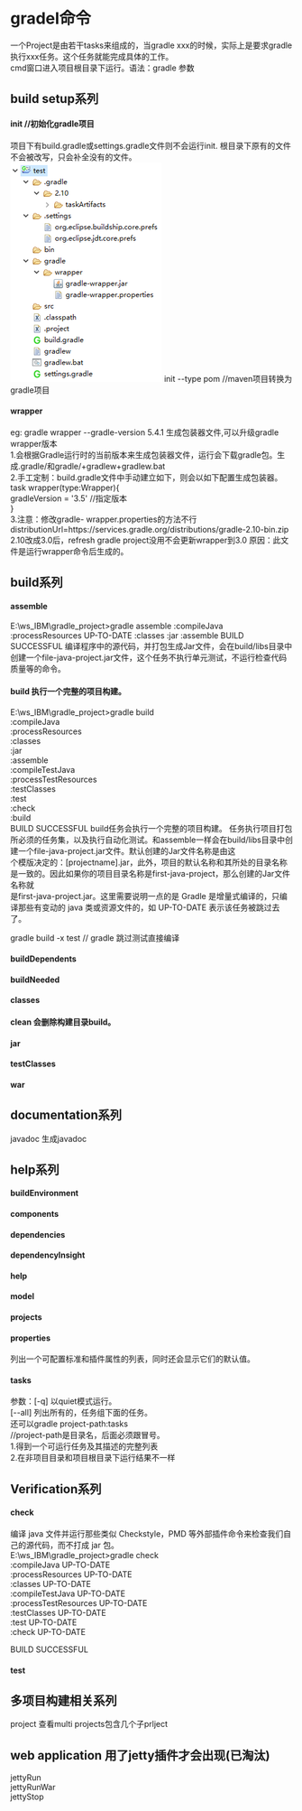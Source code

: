 # gradel命令
一个Project是由若干tasks来组成的，当gradle xxx的时候，实际上是要求gradle执行xxx任务。这个任务就能完成具体的工作。  
cmd窗口进入项目根目录下运行。语法：gradle 参数  

## build setup系列
#### init   //初始化gradle项目   
项目下有build.gradle或settings.gradle文件则不会运行init. 根目录下原有的文件不会被改写，只会补全没有的文件。  
![alt 文件目录](./img/toc.png)
init --type pom //maven项目转换为gradle项目  
#### wrapper
eg: gradle wrapper --gradle-version 5.4.1 生成包装器文件,可以升级gradle wrapper版本    
1.会根据Gradle运行时的当前版本来生成包装器文件，运行会下载gradle包。生成.gradle/和gradle/+gradlew+gradlew.bat      
2.手工定制：build.gradle文件中手动建立如下，则会以如下配置生成包装器。  
  task wrapper(type:Wrapper){  
      gradleVersion = '3.5'   //指定版本  
  }    
3.注意：修改gradle- wrapper.properties的方法不行  
distributionUrl=https\://services.gradle.org/distributions/gradle-2.10-bin.zip  
2.10改成3.0后，refresh gradle project没用不会更新wrapper到3.0 原因：此文件是运行wrapper命令后生成的。  

## build系列 
#### assemble 
E:\ws_IBM\gradle_project>gradle assemble 
 :compileJava 
 :processResources UP-TO-DATE 
 :classes 
 :jar 
 :assemble 
 BUILD SUCCESSFUL
编译程序中的源代码，并打包生成Jar文件，会在build/libs目录中创建一个file-java-project.jar文件，这个任务不执行单元测试，不运行检查代码质量等的命令。  

#### build 执行一个完整的项目构建。
E:\ws_IBM\gradle_project>gradle build  
 :compileJava  
 :processResources  
 :classes  
 :jar  
 :assemble   
 :compileTestJava  
 :processTestResources  
 :testClasses  
 :test  
 :check  
 :build  
 BUILD SUCCESSFUL 
build任务会执行一个完整的项目构建。 
任务执行项目打包所必须的任务集，以及执行自动化测试。和assemble一样会在build/libs目录中创建一个file-java-project.jar文件。默认创建的Jar文件名称是由这   
个模版决定的：[projectname].jar，此外，项目的默认名称和其所处的目录名称是一致的。因此如果你的项目目录名称是first-java-project，那么创建的Jar文件名称就   
是first-java-project.jar。这里需要说明一点的是 Gradle 是增量式编译的，只编译那些有变动的 java 类或资源文件的，如 UP-TO-DATE 表示该任务被跳过去了。  

gradle build -x test   // gradle 跳过测试直接编译  

#### buildDependents

#### buildNeeded

#### classes

#### clean  会删除构建目录build。
#### jar
#### testClasses
#### war

## documentation系列
javadoc 生成javadoc   
   
## help系列
#### buildEnvironment
#### components
#### dependencies
#### dependencyInsight
#### help
#### model
#### projects
#### properties
列出一个可配置标准和插件属性的列表，同时还会显示它们的默认值。    
#### tasks
参数：[-q]  以quiet模式运行。  
[--all]  列出所有的，任务组下面的任务。  
还可以gradle project-path:tasks   
//project-path是目录名，后面必须跟冒号。  
1.得到一个可运行任务及其描述的完整列表  
2.在非项目目录和项目根目录下运行结果不一样  
  
## Verification系列   
#### check
编译 java 文件并运行那些类似 Checkstyle，PMD 等外部插件命令来检查我们自己的源代码，而不打成 jar 包。  
E:\ws_IBM\gradle_project>gradle check  
 :compileJava UP-TO-DATE  
 :processResources UP-TO-DATE  
 :classes UP-TO-DATE  
 :compileTestJava UP-TO-DATE  
 :processTestResources UP-TO-DATE  
 :testClasses UP-TO-DATE  
 :test UP-TO-DATE   
 :check UP-TO-DATE   

 BUILD SUCCESSFUL  
#### test 

## 多项目构建相关系列  
project  查看multi projects包含几个子prlject  

## web application  用了jetty插件才会出现(已淘汰) 
jettyRun		
jettyRunWar	 	
jettyStop		
